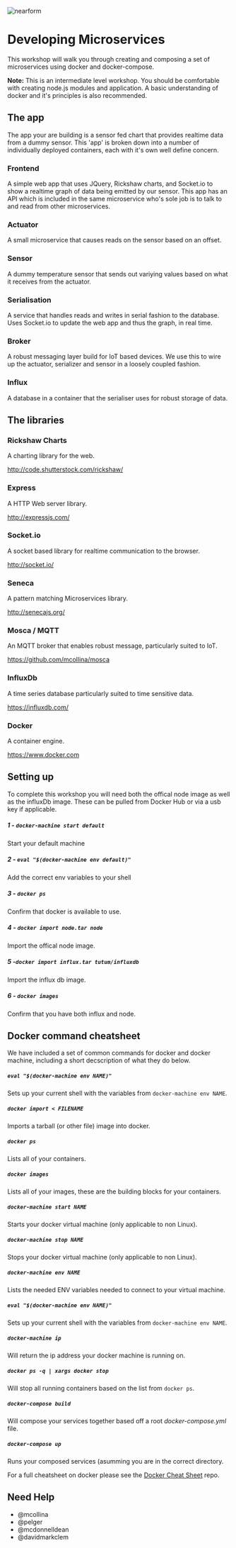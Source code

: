 ![nearform](https://rawgit.com/mcollina/enterprise-iot-systems-with-mqtt-and-node/master/src/images/nearform.svg)

# Developing Microservices
This workshop will walk you through creating and composing a set of
microservices using docker and docker-compose.

__Note:__ This is an intermediate level workshop. You should be comfortable
with creating node.js modules and application. A basic understanding of docker
and it's principles is also recommended.

## The app
The app your are building is a sensor fed chart that provides realtime
data from a dummy sensor. This 'app' is broken down into a number of
individually deployed containers, each with it's own well define concern.

### Frontend
A simple web app that uses JQuery, Rickshaw charts, and Socket.io to show
a realtime graph of data being emitted by our sensor. This app has an API
which is included in the same microservice who's sole job is to talk to
and read from other microservices.

### Actuator
A small microservice that causes reads on the sensor based on an offset.

### Sensor
A dummy temperature sensor that sends out variying values based on what it
receives from the actuator.

### Serialisation
A service that handles reads and writes in serial fashion to the database. Uses
Socket.io to update the web app and thus the graph, in real time.

### Broker
A robust messaging layer build for IoT based devices. We use this to wire up
the actuator, serializer and sensor in a loosely coupled fashion.

### Influx
A database in a container that the serialiser uses for robust storage of data.

## The libraries

### Rickshaw Charts
A charting library for the web.

http://code.shutterstock.com/rickshaw/

### Express
A HTTP Web server library.

http://expressjs.com/

### Socket.io
A socket based library for realtime communication to the browser.

http://socket.io/

### Seneca
A pattern matching Microservices library.

http://senecajs.org/

### Mosca / MQTT
An MQTT broker that enables robust message, particularly suited to IoT.

https://github.com/mcollina/mosca

### InfluxDb
A time series database particularly suited to time sensitive data.

https://influxdb.com/

### Docker
A container engine.

https://www.docker.com

## Setting up
To complete this workshop you will need both the offical node image
as well as the influxDb image. These can be pulled from Docker Hub
or via a usb key if applicable.

##### 1 - `docker-machine start default`
Start your default machine

##### 2 - `eval "$(docker-machine env default)"`
Add the correct env variables to your shell

##### 3 - `docker ps`
Confirm that docker is available to use.

##### 4 - `docker import node.tar node`
Import the offical node image.

##### 5 -`docker import influx.tar tutum/influxdb`
Import the influx db image.

##### 6 - `docker images`
Confirm that you have both influx and node.

## Docker command cheatsheet
We have included a set of common commands for docker and docker machine, including
a short decscription of what they do below.

##### `eval "$(docker-machine env NAME)"`
Sets up your current shell with the variables from `docker-machine env NAME`.

##### `docker import < FILENAME`
Imports a tarball (or other file) image into docker. 

##### `docker ps`
Lists all of your containers.

##### `docker images`
Lists all of your images, these are the building blocks for your containers.

##### `docker-machine start NAME`
Starts your docker virtual machine (only applicable to non Linux).

##### `docker-machine stop NAME`
Stops your docker virtual machine (only applicable to non Linux).

##### `docker-machine env NAME`
Lists the needed ENV variables needed to connect to your virtual machine.

##### `eval "$(docker-machine env NAME)"`
Sets up your current shell with the variables from `docker-machine env NAME`.

##### `docker-machine ip`
Will return the ip address your docker machine is running on.

##### `docker ps -q | xargs docker stop`
Will stop all running containers based on the list from `docker ps`.

##### `docker-compose build`
Will compose your services together based off a root _docker-compose.yml_ file.

##### `docker-compose up`
Runs your composed services (asumming you are in the correct directory.

For a full cheatsheet on docker please see the [Docker Cheat Sheet][] repo.

## Need Help

- @mcollina
- @pelger
- @mcdonnelldean
- @davidmarkclem

[Docker Cheat Sheet]: https://github.com/wsargent/docker-cheat-sheet
